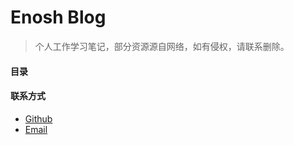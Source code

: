 # Enosh Blog

> 个人工作学习笔记，部分资源源自网络，如有侵权，请联系删除。

#### 目录

#### 联系方式
- [Github](https://github.com/zas023)
- [Email](mailto:anshunzhou@foxmail.com)
<!-- ![](https://uploadbeta.com/api/pictures/random/?key=BingEverydayWallpaperPicture) -->
